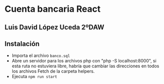 # Cuenta bancaria React

## Luis David López Uceda 2ºDAW

## Instalación

 - Importa el archivo `banco.sql` 
 - Abre un servidor para los archivos php con "php -S localhost:8000", si esta ruta no estuviera libre, habría que cambiar las direcciones en todos los archivos Fetch de la carpeta helpers.
 - Ejecuta `npm run start`



